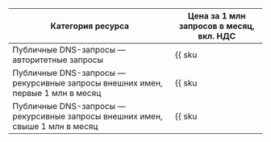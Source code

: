 | Категория ресурса | Цена за 1 млн запросов в месяц, вкл. НДС  |
| --- | --- |
| Публичные DNS-запросы — авторитетные запросы | {{ sku|KZT|dns.requests.public.authoritative.v1|string }} |
| Публичные DNS-запросы — рекурсивные запросы внешних имен, первые 1&nbsp;млн в месяц | {{ sku|KZT|dns.requests.public.recursive.v1|string }} |
| Публичные DNS-запросы — рекурсивные запросы внешних имен, свыше 1&nbsp;млн в месяц | {{ sku|KZT|dns.requests.public.recursive.v1|pricingRate.1|string }} |
